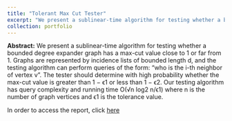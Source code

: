 ```yaml
---
title: "Tolerant Max Cut Tester"
excerpt: "We present a sublinear-time algorithm for testing whether a bounded degree expander graph has a max-cut value close to 1 or far from 1. Graphs are represented by incidence lists of bounded length d, and the testing algorithm can perform queries of the form: “who is the i-th neighbor of vertex v”. The tester should determine with high probability whether the max-cut value is greater than 1 − ϵ1 or less than 1 − ϵ2. Our testing algorithm has query complexity and running time O(√n log2 n/ϵ1) where n is the number of graph vertices and ϵ1 is the tolerance value."
collection: portfolio
---
```


**Abstract:** We present a sublinear-time algorithm for testing whether a bounded degree expander graph has a max-cut value close to 1 or far from 1. Graphs are represented by incidence lists of bounded length d, and the testing algorithm can perform queries of the form: “who is the i-th neighbor of vertex v”. The tester should determine with high probability whether the max-cut value is greater than 1 − ϵ1 or less than 1 − ϵ2. Our testing algorithm has query complexity and running time O(√n log2 n/ϵ1) where n is the number of graph vertices and ϵ1 is the tolerance value.

In order to access the report, click [here](https://github.com/EdinGuso/Tolerant-Max-Cut/blob/main/edin_guso_Tolerant_Max_Cut.pdf)